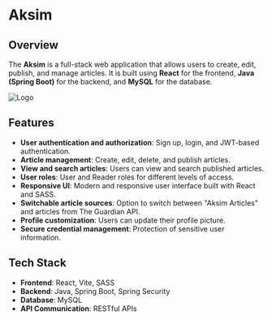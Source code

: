 # Aksim

## Overview

The **Aksim** is a full-stack web application that allows users to create, edit, publish, and manage articles. It is built using **React** for the frontend, **Java (Spring Boot)** for the backend, and **MySQL** for the database.

![Logo](https://res.cloudinary.com/dv1p5rdbi/image/upload/v1738524367/jb8g9tsnkcgfgjlr6bwx.png)

## Features

- **User authentication and authorization**: Sign up, login, and JWT-based authentication.
- **Article management**: Create, edit, delete, and publish articles.
- **View and search articles**: Users can view and search published articles.
- **User roles**: User and Reader roles for different levels of access.
- **Responsive UI**: Modern and responsive user interface built with React and SASS.
- **Switchable article sources**: Option to switch between "Aksim Articles" and articles from The Guardian API.
- **Profile customization**: Users can update their profile picture.
- **Secure credential management**: Protection of sensitive user information.

## Tech Stack

- **Frontend**: React, Vite, SASS
- **Backend**: Java, Spring Boot, Spring Security
- **Database**: MySQL
- **API Communication**: RESTful APIs

